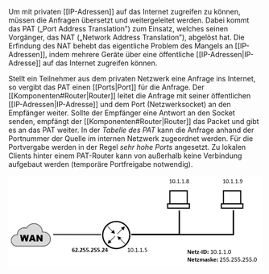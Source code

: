 Um mit privaten [[IP-Adressen]] auf das Internet zugreifen zu können, müssen die Anfragen übersetzt und weitergeleitet werden. Dabei kommt das PAT („Port Address Translation”) zum Einsatz, welches seinen Vorgänger, das NAT („Network Address Translation”), abgelöst hat. Die Erfindung des NAT behebt das eigentliche Problem des Mangels an [[IP-Adressen]], indem mehrere Geräte über eine öffentliche [[IP-Adressen|IP-Adresse]] auf das Internet zugreifen können.

Stellt ein Teilnehmer aus dem privaten Netzwerk eine Anfrage ins Internet, so vergibt das PAT einen [[Ports|Port]] für die Anfrage. Der [[Komponenten#Router|Router]] leitet die Anfrage mit seiner öffentlichen [[IP-Adressen|IP-Adresse]] und dem Port (Netzwerksocket) an den Empfänger weiter. Sollte der Empfänger eine Antwort an den Socket senden, empfängt der [[Komponenten#Router|Router]] das Packet und gibt es an das PAT weiter. In der *Tabelle des PAT* kann die Anfrage anhand der Portnummer der Quelle im internen Netzwerk zugeordnet werden. Für die Portvergabe werden in der Regel *sehr hohe Ports* angesetzt. Zu lokalen Clients hinter einem PAT-Router kann von außerhalb keine Verbindung aufgebaut werden (temporäre Portfreigabe notwendig).

![](../_Medien/NAT_PAT.png)
